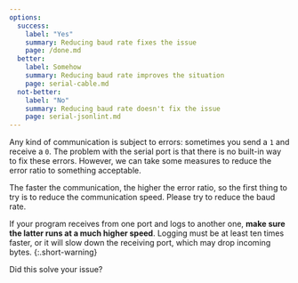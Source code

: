 ```yaml
---
options:
  success:
    label: "Yes"
    summary: Reducing baud rate fixes the issue
    page: /done.md
  better:
    label: Somehow
    summary: Reducing baud rate improves the situation
    page: serial-cable.md
  not-better:
    label: "No"
    summary: Reducing baud rate doesn't fix the issue
    page: serial-jsonlint.md
---
```


Any kind of communication is subject to errors: sometimes you send a `1` and receive a `0`.
The problem with the serial port is that there is no built-in way to fix these errors.
However, we can take some measures to reduce the error ratio to something acceptable.

The faster the communication, the higher the error ratio, so the first thing to try is to reduce the communication speed.
Please try to reduce the baud rate.

If your program receives from one port and logs to another one, **make sure the latter runs at a much higher speed**. Logging must be at least ten times faster, or it will slow down the receiving port, which may drop incoming bytes.
{:.short-warning}

Did this solve your issue?
